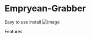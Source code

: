 # Empryean-Grabber
Easy to use install
![image](https://github.com/Asadisapro/Empryean-Grabber/assets/97824679/e167f918-8ab0-4568-8e57-90a9e14d9325)

Features

